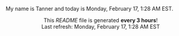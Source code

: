 My name is Tanner and today is Monday, February 17, 1:28 AM EST.

<p align="center">This <i>README</i> file is generated <b>every 3 hours</b>!</br>Last refresh: Monday, February 17, 1:28 AM EST<br /></p>
